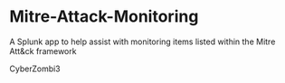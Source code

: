 # Mitre-Attack-Monitoring
A Splunk app to help assist with monitoring items listed within the Mitre Att&amp;ck framework

CyberZombi3
